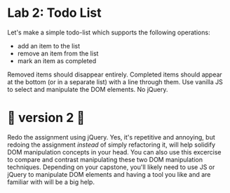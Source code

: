 
# Lab 2: Todo List

Let's make a simple todo-list which supports the following operations:

- add an item to the list
- remove an item from the list
- mark an item as completed

Removed items should disappear entirely. Completed items should appear at the bottom (or in a separate list) with a line through them. Use vanilla JS to select and manipulate the DOM elements. No jQuery.

# :anger:  version 2 :anger: 
Redo the assignment using jQuery. Yes, it's repetitive and annoying, but redoing the assignment *instead* of simply refactoring it, will help solidify DOM manipulation concepts in your head. You can also use this excercise to compare and contrast manipulating these two DOM manipulation techniques. Depending on your capstone, you'll likely need to use JS or jQuery to manipulate DOM elements and having a tool you like and are familiar with will be a big help.



